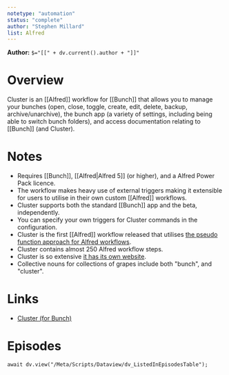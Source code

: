 ```yaml
---
notetype: "automation"
status: "complete"
author: "Stephen Millard"
list: Alfred
---
```


**Author:** `$="[[" + dv.current().author + "]]"`

# Overview
Cluster is an [[Alfred]] workflow for [[Bunch]] that allows you to manage your bunches (open, close, toggle, create, edit, delete, backup, archive/unarchive), the bunch app (a variety of settings, including being able to switch bunch folders), and access documentation relating to [[Bunch]] (and Cluster).

# Notes
- Requires [[Bunch]], [[Alfred|Alfred 5]] (or higher), and a Alfred Power Pack licence.
- The workflow makes heavy use of external triggers making it extensible for users to utilise in their own custom [[Alfred]] workflows.
- Cluster supports both the standard [[Bunch]] app and the beta, independently.
- You can specify your own triggers for Cluster commands in the configuration.
- Cluster is the first [[Alfred]] workflow released that utilises  [the pseudo function approach for Alfred workflows](https://www.thoughtasylum.com/2024/02/29/pseudo-functions-in-alfred-workflows/).
- Cluster contains almost 250 Alfred workflow steps.
- Cluster is so extensive [it has its own website](https://cluster.thoughtasylum.com).
- Collective nouns for collections of grapes include both "bunch", and "cluster".

# Links
- [Cluster (for Bunch)](https://cluster.thoughtasylum.com)

# Episodes
```dataviewjs
await dv.view("/Meta/Scripts/Dataview/dv_ListedInEpisodesTable");
```

